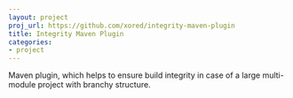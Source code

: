 ```yaml
---
layout: project
proj_url: https://github.com/xored/integrity-maven-plugin
title: Integrity Maven Plugin
categories:
- project
---
```


Maven plugin, which helps to ensure build integrity in case of a large multi-module project with branchy
structure.
